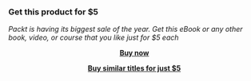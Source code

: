 
### Get this product for $5

<i>Packt is having its biggest sale of the year. Get this eBook or any other book, video, or course that you like just for $5 each</i>


<b><p align='center'>[Buy now](https://packt.link/9781789135367)</p></b>


<b><p align='center'>[Buy similar titles for just $5](https://subscription.packtpub.com/search)</p></b>


